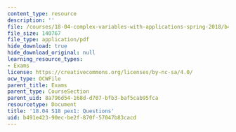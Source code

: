 ```yaml
---
content_type: resource
description: ''
file: /courses/18-04-complex-variables-with-applications-spring-2018/b491e42390ecbe2f870f57047b83cacd_MIT18_04S18_pex1.pdf
file_size: 140767
file_type: application/pdf
hide_download: true
hide_download_original: null
learning_resource_types:
- Exams
license: https://creativecommons.org/licenses/by-nc-sa/4.0/
ocw_type: OCWFile
parent_title: Exams
parent_type: CourseSection
parent_uid: 8a796d54-168d-d707-bfb3-baf5cab95fca
resourcetype: Document
title: '18.04 S18 pex1: Questions'
uid: b491e423-90ec-be2f-870f-57047b83cacd
---
```

